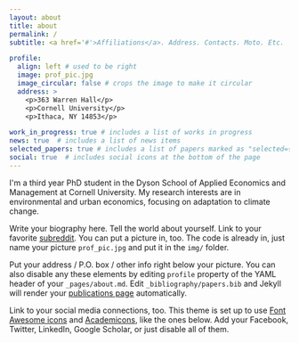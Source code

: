 ```yaml
---
layout: about
title: about
permalink: /
subtitle: <a href='#'>Affiliations</a>. Address. Contacts. Moto. Etc.

profile:
  align: left # used to be right
  image: prof_pic.jpg
  image_circular: false # crops the image to make it circular
  address: >
    <p>363 Warren Hall</p>
    <p>Cornell University</p>
    <p>Ithaca, NY 14853</p>

work_in_progress: true # includes a list of works in progress
news: true  # includes a list of news items
selected_papers: true # includes a list of papers marked as "selected={true}"
social: true  # includes social icons at the bottom of the page
---
```


I'm a third year PhD student in the Dyson School of Applied Economics and Management at Cornell University. My research interests are in environmental and urban economics, focusing on adaptation to climate change.

Write your biography here. Tell the world about yourself. Link to your favorite [subreddit](http://reddit.com). You can put a picture in, too. The code is already in, just name your picture `prof_pic.jpg` and put it in the `img/` folder.

Put your address / P.O. box / other info right below your picture. You can also disable any these elements by editing `profile` property of the YAML header of your `_pages/about.md`. Edit `_bibliography/papers.bib` and Jekyll will render your [publications page](/al-folio/publications/) automatically.

Link to your social media connections, too. This theme is set up to use [Font Awesome icons](http://fortawesome.github.io/Font-Awesome/) and [Academicons](https://jpswalsh.github.io/academicons/), like the ones below. Add your Facebook, Twitter, LinkedIn, Google Scholar, or just disable all of them.
